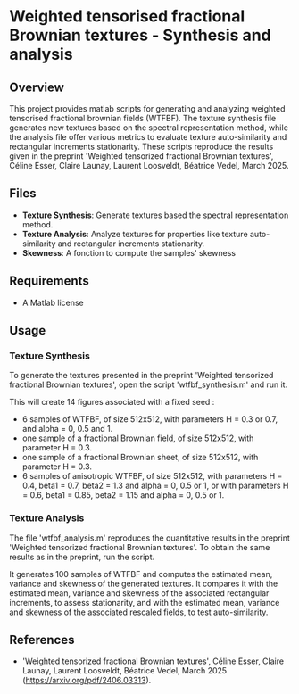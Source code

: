 # Weighted tensorised fractional Brownian textures - Synthesis and analysis

## Overview

This project provides matlab scripts for generating and analyzing weighted tensorised fractional brownian fields (WTFBF). 
The texture synthesis file generates new textures based on the spectral representation method, while the analysis file offer various metrics to evaluate texture auto-similarity and rectangular increments stationarity. 
These scripts reproduce the results given in the preprint 'Weighted tensorized fractional Brownian textures', Céline Esser, Claire Launay, Laurent Loosveldt, Béatrice Vedel, March 2025.

## Files

- **Texture Synthesis**: Generate textures based the spectral representation method.
- **Texture Analysis**: Analyze textures for properties like texture auto-similarity and rectangular increments stationarity.
- **Skewness**: A fonction to compute the samples' skewness

## Requirements

- A Matlab license 


## Usage

### Texture Synthesis

To generate the textures presented in the preprint 'Weighted tensorized fractional Brownian textures', open the script 'wtfbf_synthesis.m' and run it.

This will create 14 figures associated with a fixed seed :
- 6 samples of WTFBF, of size 512x512, with parameters H = 0.3 or 0.7, and alpha = 0, 0.5 and 1.
- one sample of a fractional Brownian field, of size 512x512, with parameter H = 0.3.
- one sample of a fractional Brownian sheet, of size 512x512, with parameter H = 0.3.
- 6 samples of anisotropic WTFBF, of size 512x512, with parameters H = 0.4, beta1 = 0.7, beta2 = 1.3 and alpha = 0, 0.5 or 1, or with parameters H = 0.6, beta1 = 0.85, beta2 = 1.15 and alpha = 0, 0.5 or 1.



### Texture Analysis

The file 'wtfbf_analysis.m' reproduces the quantitative results in the preprint 'Weighted tensorized fractional Brownian textures'. To obtain the same results as in the preprint, run the script.

It generates 100 samples of WTFBF and computes the estimated mean, variance and skewness of the generated textures. 
It compares it with the estimated mean, variance and skewness of the associated rectangular increments, to assess stationarity, and with the estimated mean, variance and skewness of the associated rescaled fields, to test auto-similarity.


## References

- 'Weighted tensorized fractional Brownian textures', Céline Esser, Claire Launay, Laurent Loosveldt, Béatrice Vedel, March 2025 (https://arxiv.org/pdf/2406.03313).
